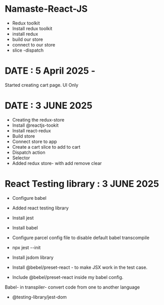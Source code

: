 # Namaste-React-JS

- Redux toolkit
- Install redux toolkit
- install redux
- build our store
- connect to our store
- slice 
-dispatch

# DATE : 5 April 2025 -
Started creating cart page. UI Only

# DATE : 3 JUNE 2025
- Creating the redux-store
- Install @reactjs-tookit
- Install react-redux
- Build store
- Connect store to app
- Create a cart slice to add to cart
- Dispatch action
- Selector
- Added redux store- with add remove clear

# React Testing library : 3 JUNE 2025
- Configure babel
- Added react testing library
- Install jest
- Install babel
- Configure parcel config file to disable default babel transcompile
- npx jest --init
- Install jsdom library

- Install @bebel/preset-react - to make JSX work in the test case.
- Include @bebel/preset-react inside my babel config.

Babel- in transpiler- convert code from one to another language

- @testing-library/jest-dom